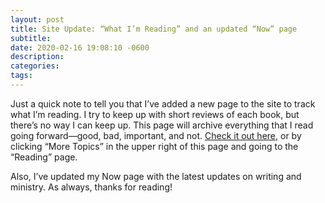 ```yaml
---
layout: post
title: Site Update: “What I’m Reading” and an updated “Now” page
subtitle: 
date: 2020-02-16 19:08:10 -0600
description: 
categories: 
tags: 
---
```


Just a quick note to tell you that I’ve added a new page to the site to track what I’m reading. I try to keep up with short reviews of each book, but there’s no way I can keep up. This page will archive everything that I read going forward—good, bad, important, and not. [Check it out here,](/reading.html) or by clicking “More Topics” in the upper right of this page and going to the “Reading” page.

Also, I’ve updated my Now page with the latest updates on writing and ministry. As always, thanks for reading! 